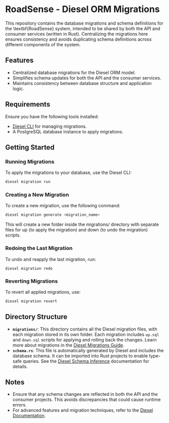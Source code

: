 # RoadSense - Diesel ORM Migrations

This repository contains the database migrations and schema definitions for the \textbf{RoadSense} system, intended to be shared by both the API and consumer services (written in Rust). Centralizing the migrations here ensures consistency and avoids duplicating schema definitions across different components of the system.

## Features

- Centralized database migrations for the Diesel ORM model.
- Simplifies schema updates for both the API and the consumer services.
- Maintains consistency between database structure and application logic.

## Requirements

Ensure you have the following tools installed:

- [Diesel CLI](https://diesel.rs/guides/getting-started/) for managing migrations.
- A PostgreSQL database instance to apply migrations.

## Getting Started

### Running Migrations

To apply the migrations to your database, use the Diesel CLI:

```sh
diesel migration run
```

### Creating a New Migration

To create a new migration, use the following command:

```sh
diesel migration generate <migration_name>
```

This will create a new folder inside the migrations/ directory with separate files for up (to apply the migration) and down (to undo the migration) scripts.

### Redoing the Last Migration

To undo and reapply the last migration, run:

```
diesel migration redo
```

### Reverting Migrations

To revert all applied migrations, use:

```sh
diesel migration revert
```

## Directory Structure

- **`migrations/`**: This directory contains all the Diesel migration files, with each migration stored in its own folder. Each migration includes `up.sql` and `down.sql` scripts for applying and rolling back the changes. Learn more about migrations in the [Diesel Migrations Guide](https://diesel.rs/guides/getting-started/).
- **`schema.rs`**: This file is automatically generated by Diesel and includes the database schema. It can be imported into Rust projects to enable type-safe queries. See the [Diesel Schema Inference](https://diesel.rs/guides/schema-inference/) documentation for details.

## Notes

- Ensure that any schema changes are reflected in both the API and the consumer projects. This avoids discrepancies that could cause runtime errors.
- For advanced features and migration techniques, refer to the [Diesel Documentation](https://diesel.rs/).
